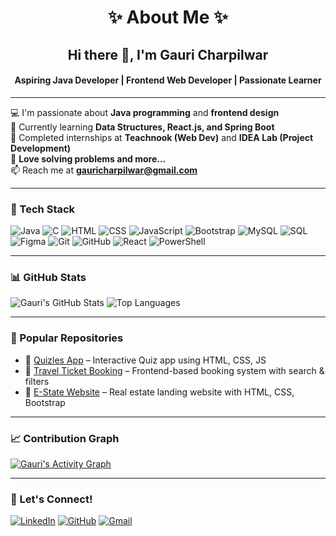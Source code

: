 <h1 align="center">✨ About Me ✨</h1>

<h2 align="center">Hi there 👋, I'm Gauri Charpilwar</h2>
<h4 align="center">Aspiring Java Developer | Frontend Web Developer | Passionate Learner</h4>

---

💻 I'm passionate about **Java programming** and **frontend design**  
🚀 Currently learning **Data Structures, React.js, and Spring Boot**  
💼 Completed internships at **Teachnook (Web Dev)** and **IDEA Lab (Project Development)**  
🧠 **Love solving problems and more...**  
📫 Reach me at **gauricharpilwar@gmail.com**

---

### 🔧 Tech Stack

![Java](https://img.shields.io/badge/Java-%23ED8B00.svg?style=for-the-badge&logo=java&logoColor=white)
![C](https://img.shields.io/badge/C-%2300599C.svg?style=for-the-badge&logo=c&logoColor=white)
![HTML](https://img.shields.io/badge/HTML5-E34F26?style=for-the-badge&logo=html5&logoColor=white)
![CSS](https://img.shields.io/badge/CSS3-1572B6?style=for-the-badge&logo=css3&logoColor=white)
![JavaScript](https://img.shields.io/badge/JavaScript-F7DF1E?style=for-the-badge&logo=javascript&logoColor=black)
![Bootstrap](https://img.shields.io/badge/Bootstrap-%23563D7C.svg?style=for-the-badge&logo=bootstrap&logoColor=white)
![MySQL](https://img.shields.io/badge/MySQL-%2300f.svg?style=for-the-badge&logo=mysql&logoColor=white)
![SQL](https://img.shields.io/badge/SQL-%2300f.svg?style=for-the-badge&logo=sqlite&logoColor=white)
![Figma](https://img.shields.io/badge/Figma-%23F24E1E.svg?style=for-the-badge&logo=figma&logoColor=white)
![Git](https://img.shields.io/badge/Git-%23F05033.svg?style=for-the-badge&logo=git&logoColor=white)
![GitHub](https://img.shields.io/badge/GitHub-100000?style=for-the-badge&logo=github&logoColor=white)
![React](https://img.shields.io/badge/React-%2320232a.svg?style=for-the-badge&logo=react&logoColor=%2361DAFB)
![PowerShell](https://img.shields.io/badge/PowerShell-5391FE?style=for-the-badge&logo=powershell&logoColor=white)

---

### 📊 GitHub Stats

![Gauri's GitHub Stats](https://github-readme-stats.vercel.app/api?username=gauricharpilwar&show_icons=true&theme=tokyonight)
![Top Languages](https://github-readme-stats.vercel.app/api/top-langs/?username=gauricharpilwar&layout=compact&theme=tokyonight)

---

### 📁 Popular Repositories

- 🔹 [Quizles App](https://github.com/gauricharpilwar/Quizles) – Interactive Quiz app using HTML, CSS, JS
- 🔹 [Travel Ticket Booking](https://github.com/gauricharpilwar/Travel_Booking_Website) – Frontend-based booking system with search & filters
- 🔹 [E-State Website](https://github.com/gauricharpilwar/E-State) – Real estate landing website with HTML, CSS, Bootstrap

---

### 📈 Contribution Graph

[![Gauri's Activity Graph](https://github-readme-activity-graph.vercel.app/graph?username=gauricharpilwar&theme=tokyo-night)](https://github.com/ashutosh00710/github-readme-activity-graph)

---

### 🔗 Let's Connect!

[![LinkedIn](https://img.shields.io/badge/LinkedIn-blue?style=for-the-badge&logo=linkedin&logoColor=white)](https://www.linkedin.com/in/gauri-charpilwar-351854264/)
[![GitHub](https://img.shields.io/badge/GitHub-black?style=for-the-badge&logo=github&logoColor=white)](https://github.com/gauricharpilwar)
[![Gmail](https://img.shields.io/badge/Gmail-D14836?style=for-the-badge&logo=gmail&logoColor=white)](mailto:gauricharpilwar@gmail.com)

